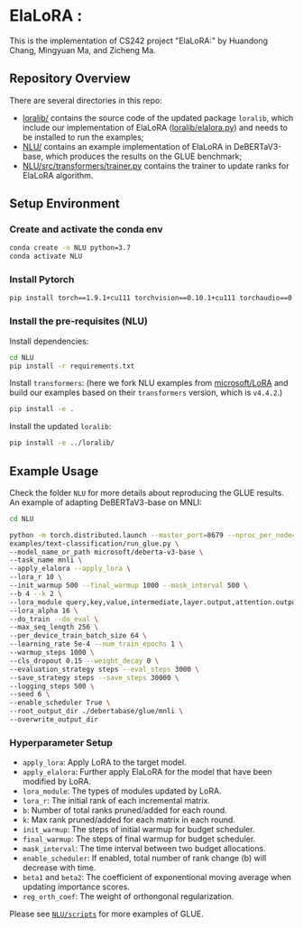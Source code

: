 # ElaLoRA : 
This is the implementation of CS242 project "ElaLoRA:" by Huandong Chang, Mingyuan Ma, and Zicheng Ma.

## Repository Overview

There are several directories in this repo:

* [loralib/](loralib) contains the source code of the updated package `loralib`, which include our implementation of ElaLoRA ([loralib/elalora.py](loralib/loralib/elalora.py)) and needs to be installed to run the examples;
* [NLU/](NLU) contains an example implementation of ElaLoRA in DeBERTaV3-base, which produces the results on the GLUE benchmark;
* [NLU/src/transformers/trainer.py](NLU/src/transformers/trainer.py) contains the trainer to update ranks for ElaLoRA algorithm.


## Setup Environment

### Create and activate the conda env
```bash
conda create -n NLU python=3.7
conda activate NLU 
```

### Install Pytorch
```bash
pip install torch==1.9.1+cu111 torchvision==0.10.1+cu111 torchaudio==0.9.1 -f https://download.pytorch.org/whl/torch_stable.html
```

### Install the pre-requisites (NLU)
Install dependencies: 
```bash
cd NLU
pip install -r requirements.txt
```

Install `transformers`: (here we fork NLU examples from [microsoft/LoRA](https://github.com/microsoft/LoRA/tree/main/examples/NLU) and build our examples based on their `transformers` version, which is `v4.4.2`.)
```bash
pip install -e . 
```

Install the updated `loralib`:
```bash
pip install -e ../loralib/
```

## Example Usage

Check the folder `NLU` for more details about reproducing the GLUE results. 
An example of adapting DeBERTaV3-base on MNLI: 

```bash
cd NLU

python -m torch.distributed.launch --master_port=8679 --nproc_per_node=1 \
examples/text-classification/run_glue.py \
--model_name_or_path microsoft/deberta-v3-base \
--task_name mnli \
--apply_elalora --apply_lora \
--lora_r 10 \
--init_warmup 500 --final_warmup 1000 --mask_interval 500 \
--b 4 --k 2 \
--lora_module query,key,value,intermediate,layer.output,attention.output \
--lora_alpha 16 \
--do_train --do_eval \
--max_seq_length 256 \
--per_device_train_batch_size 64 \
--learning_rate 5e-4 --num_train_epochs 1 \
--warmup_steps 1000 \
--cls_dropout 0.15 --weight_decay 0 \
--evaluation_strategy steps --eval_steps 3000 \
--save_strategy steps --save_steps 30000 \
--logging_steps 500 \
--seed 6 \
--enable_scheduler True \
--root_output_dir ./debertabase/glue/mnli \
--overwrite_output_dir
```

### Hyperparameter Setup

+ `apply_lora`: Apply LoRA to the target model. 
+ `apply_elalora`: Further apply ElaLoRA for the model that have been modified by LoRA. 
+ `lora_module`: The types of modules updated by LoRA. 
+ `lora_r`: The initial rank of each incremental matrix. 
+ `b`: Number of total ranks pruned/added for each round.
+ `k`: Max rank pruned/added for each matrix in each round.
+ `init_warmup`: The steps of initial warmup for budget scheduler.
+ `final_warmup`: The steps of final warmup for budget scheduler. 
+ `mask_interval`: The time interval between two budget allocations.
+ `enable_scheduler`: If enabled, total number of rank change (b) will decrease with time. 
+ `beta1` and `beta2`: The coefficient of exponentional moving average when updating importance scores. 
+ `reg_orth_coef`: The weight of orthongonal regularization. 


Please see [`NLU/scripts`](NLU/scripts/) for more examples of GLUE. 


